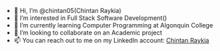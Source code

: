 - 👋 Hi, I’m @chintan05(Chintan Raykia)
- 👀 I’m interested in Full Stack Software Development()
- 🌱 I’m currently learning Computer Programming at Algonquin College
- 💞️ I’m looking to collaborate on an Academic project
- 📫 You can reach out to me on my LinkedIn account: [Chintan Raykia](www.linkedin.com/in/chintan-raykia)

<!---
chintan05/chintan05 is a ✨ special ✨ repository because its `README.md` (this file) appears on your GitHub profile.
You can click the Preview link to take a look at your changes.
--->
